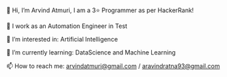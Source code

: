 👋 Hi, I’m Arvind Atmuri, I am a 3⭐ Programmer as per HackerRank!

🏢 I work as an Automation Engineer in Test

👀 I’m interested in: Artificial Intelligence

🌱 I’m currently learning: DataScience and Machine Learning

📫 How to reach me: arvindatmuri@gmail.com / aravindratna93@gmail.com

<!---
arvindatmuri/arvindatmuri is a ✨ special ✨ repository because its `README.md` (this file) appears on your GitHub profile.
You can click the Preview link to take a look at your changes.
--->
